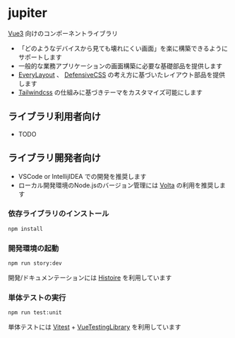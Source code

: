 # jupiter

[Vue3](https://vuejs.org/) 向けのコンポーネントライブラリ

* 「どのようなデバイスから見ても壊れにくい画面」を楽に構築できるようにサポートします
* 一般的な業務アプリケーションの画面構築に必要な基礎部品を提供します
* [EveryLayout](https://every-layout.dev/) 、 [DefensiveCSS](https://defensivecss.dev/) の考え方に基づいたレイアウト部品を提供します
* [Tailwindcss](https://tailwindcss.com/) の仕組みに基づきテーマをカスタマイズ可能にします

## ライブラリ利用者向け

* TODO

## ライブラリ開発者向け

* VSCode or IntellijIDEA での開発を推奨します
* ローカル開発環境のNode.jsのバージョン管理には [Volta](https://volta.sh/) の利用を推奨します

### 依存ライブラリのインストール

```sh
npm install
```

### 開発環境の起動

```sh
npm run story:dev
```

開発/ドキュメンテーションには [Histoire](https://histoire.dev/) を利用しています

### 単体テストの実行

```sh
npm run test:unit
```

単体テストには [Vitest](https://vitest.dev/) + [VueTestingLibrary](https://testing-library.com/docs/vue-testing-library/intro/) を利用しています
